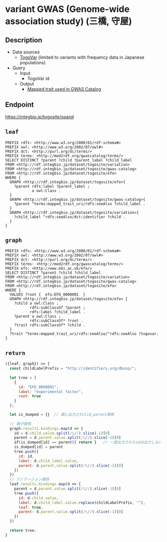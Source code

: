 # variant GWAS (Genome-wide association study) (三橋, 守屋)

## Description

- Data sources
    -  [TogoVar](https://togovar.biosciencedbc.jp/?) (limited to variants with frequency data in Japanese populations)
- Query
    - Input
        - TogoVar id
    - Output
        -  [Mapped trait used in GWAS Catalog](https://www.ebi.ac.uk/gwas/docs/ontology)

## Endpoint

https://integbio.jp/togosite/sparql

## `leaf`
```sparql
PREFIX rdfs: <http://www.w3.org/2000/01/rdf-schema#>
PREFIX owl: <http://www.w3.org/2002/07/owl#>
PREFIX dct: <http://purl.org/dc/terms/>
PREFIX terms: <http://med2rdf.org/gwascatalog/terms/>
SELECT DISTINCT ?parent ?child ?parent_label ?child_label
FROM <http://rdf.integbio.jp/dataset/togosite/variation>
FROM <http://rdf.integbio.jp/dataset/togosite/gwas-catalog>
FROM <http://rdf.integbio.jp/dataset/togosite/efo>
WHERE {
  GRAPH <http://rdf.integbio.jp/dataset/togosite/efo>{
    ?parent rdfs:label ?parent_label ;
            a owl:Class .
  }
  GRAPH <http://rdf.integbio.jp/dataset/togosite/gwas-catalog>{
    ?parent ^terms:mapped_trait_uri/rdfs:seeAlso ?child_label .
  }
  GRAPH <http://rdf.integbio.jp/dataset/togosite/variation>{
    ?child_label ^rdfs:seeAlso/dct:identifier ?child .
  }
}
```

## `graph`
```sparql
PREFIX rdfs: <http://www.w3.org/2000/01/rdf-schema#>
PREFIX owl: <http://www.w3.org/2002/07/owl#>
PREFIX dct: <http://purl.org/dc/terms/>
PREFIX terms: <http://med2rdf.org/gwascatalog/terms/>
PREFIX efo: <http://www.ebi.ac.uk/efo/>
SELECT DISTINCT ?parent ?child ?child_label
FROM <http://rdf.integbio.jp/dataset/togosite/variation>
FROM <http://rdf.integbio.jp/dataset/togosite/gwas-catalog>
FROM <http://rdf.integbio.jp/dataset/togosite/efo>
WHERE {
  VALUES ?root {  efo:EFO_0000001  } 
  GRAPH <http://rdf.integbio.jp/dataset/togosite/efo> {
    ?child a owl:Class ;
           rdfs:subClassOf ?parent ;
           rdfs:label ?child_label .
    ?parent a owl:Class ;
           rdfs:subClassOf* ?root .
    ?trait rdfs:subClassOf* ?child .
  }
  ?trait ^terms:mapped_trait_uri/rdfs:seeAlso/^rdfs:seeAlso ?togovar.
}
```

## `return`
```javascript
({leaf, graph}) => {
  const childLabelPrefix = "http://identifiers.org/dbsnp/";
  
  let tree = [
    {
      id: "EFO_0000001",
      label: "experimental factor",
      root: true
    }
  ];

  let is_dumped = {}  // 既に出力されたid,parent関係
 
  // 親子関係
  graph.results.bindings.map(d => {
    id = d.child.value.split(/\//).slice(-1)[0]
    parent = d.parent.value.split(/\//).slice(-1)[0]
    if(is_dumped[id] == parent){ return }   // 一度出力されたidは出力しない
    is_dumped[id] = parent
    tree.push({
      id: id,
      label: d.child_label.value,
      parent: d.parent.value.split(/\//).slice(-1)[0]
    })
  })
  // アノテーション関係
  leaf.results.bindings.map(d => {
    parent = d.parent.value.split(/\//).slice(-1)[0]
    tree.push({
      id: d.child.value,
      label: d.child_label.value.replace(childLabelPrefix, ""),
      leaf: true,
      parent: d.parent.value.split(/\//).slice(-1)[0]
    })
  })
  
  return tree;	
}
```
